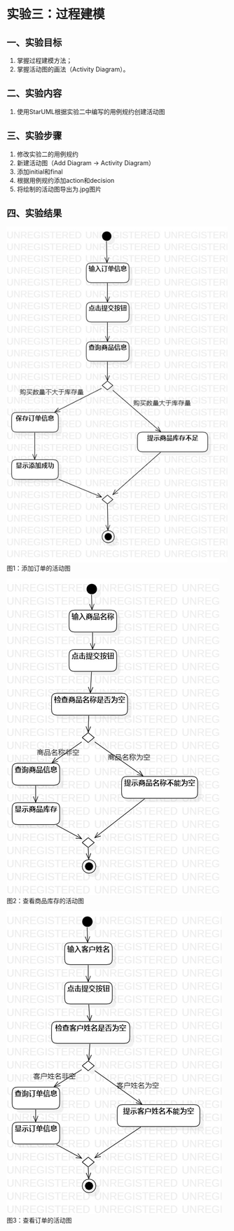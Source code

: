 # 实验三：过程建模

## 一、实验目标
1. 掌握过程建模方法；
2. 掌握活动图的画法（Activity Diagram）。
## 二、实验内容
1. 使用StarUML根据实验二中编写的用例规约创建活动图
## 三、实验步骤
1. 修改实验二的用例规约
1. 新建活动图（Add Diagram -> Activity Diagram）
3. 添加initial和final
4. 根据用例规约添加action和decision
5. 将绘制的活动图导出为.jpg图片
## 四、实验结果
![添加订单的活动图](./添加订单的活动图.jpg)  
图1：添加订单的活动图

![查看商品库存的活动图](./查看商品库存的活动图.jpg)  
图2：查看商品库存的活动图

![查看订单的活动图](./查看订单的活动图.jpg)  
图3：查看订单的活动图
